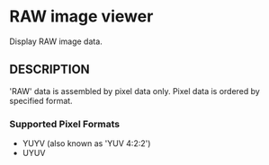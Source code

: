 RAW image viewer
============================

Display RAW image data.

## DESCRIPTION
'RAW' data is assembled by pixel data only.
Pixel data is ordered by specified format.

### Supported Pixel Formats
- YUYV (also known as 'YUV 4:2:2')
- UYUV
